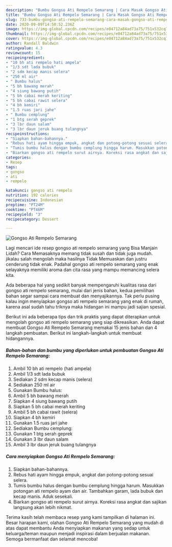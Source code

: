 ```yaml
---
description: "Bumbu Gongso Ati Rempelo Semarang | Cara Masak Gongso Ati Rempelo Semarang Yang Enak dan Simpel"
title: "Bumbu Gongso Ati Rempelo Semarang | Cara Masak Gongso Ati Rempelo Semarang Yang Enak dan Simpel"
slug: 733-bumbu-gongso-ati-rempelo-semarang-cara-masak-gongso-ati-rempelo-semarang-yang-enak-dan-simpel
date: 2020-09-09T14:50:52.236Z
image: https://img-global.cpcdn.com/recipes/e04712a84ad73a75/751x532cq70/gongso-ati-rempelo-semarang-foto-resep-utama.jpg
thumbnail: https://img-global.cpcdn.com/recipes/e04712a84ad73a75/751x532cq70/gongso-ati-rempelo-semarang-foto-resep-utama.jpg
cover: https://img-global.cpcdn.com/recipes/e04712a84ad73a75/751x532cq70/gongso-ati-rempelo-semarang-foto-resep-utama.jpg
author: Randall Baldwin
ratingvalue: 4.3
reviewcount: 15
recipeingredient:
- "10 bh ati rempelo hati ampela"
- "1/3 sdt lada bubuk"
- "2 sdm kecap manis selera"
- "250 ml air"
- " Bumbu halus"
- "5 bh bawang merah"
- "4 siung bawang putih"
- "5 bh cabai merah keriting"
- "5 bh cabai rawit selera"
- "4 bh kemiri"
- "1.5 ruas jari jahe"
- " Bumbu cemplung"
- "1 btg serah geprek"
- "3 lbr daun salam"
- "3 lbr daun jeruk buang tulangnya"
recipeinstructions:
- "Siapkan bahan-bahannya."
- "Rebus hati ayam hingga empuk, angkat dan potong-potong sesuai selera."
- "Tumis bumbu halus dengan bumbu cemplung hingga harum. Masukkan potongan ati rempelo ayam dan air. Tambahkan garam, lada bubuk dan kecap manis. Aduk sesekali."
- "Biarkan gongso ati rempelo surut airnya. Koreksi rasa angkat dan sajikan langsung akan lebih nikmat."
categories:
- Resep
tags:
- gongso
- ati
- rempelo

katakunci: gongso ati rempelo 
nutrition: 192 calories
recipecuisine: Indonesian
preptime: "PT24M"
cooktime: "PT46M"
recipeyield: "3"
recipecategory: Dessert

---
```



![Gongso Ati Rempelo Semarang](https://img-global.cpcdn.com/recipes/e04712a84ad73a75/751x532cq70/gongso-ati-rempelo-semarang-foto-resep-utama.jpg)

Lagi mencari ide resep gongso ati rempelo semarang yang Bisa Manjain Lidah? Cara Memasaknya memang tidak susah dan tidak juga mudah. jikalau salah mengolah maka hasilnya Tidak Memuaskan dan justru cenderung tidak enak. Padahal gongso ati rempelo semarang yang enak selayaknya memiliki aroma dan cita rasa yang mampu memancing selera kita.



Ada beberapa hal yang sedikit banyak mempengaruhi kualitas rasa dari gongso ati rempelo semarang, mulai dari jenis bahan, kedua pemilihan bahan segar sampai cara membuat dan menyajikannya. Tak perlu pusing kalau ingin menyiapkan gongso ati rempelo semarang yang enak di rumah, karena asal sudah tahu triknya maka hidangan ini mampu jadi sajian spesial.


Berikut ini ada beberapa tips dan trik praktis yang dapat diterapkan untuk mengolah gongso ati rempelo semarang yang siap dikreasikan. Anda dapat membuat Gongso Ati Rempelo Semarang memakai 15 jenis bahan dan 4 langkah pembuatan. Berikut ini langkah-langkah untuk membuat hidangannya.

<!--inarticleads1-->

##### Bahan-bahan dan bumbu yang diperlukan untuk pembuatan Gongso Ati Rempelo Semarang:

1. Ambil 10 bh ati rempelo (hati ampela)
1. Ambil 1/3 sdt lada bubuk
1. Sediakan 2 sdm kecap manis (selera)
1. Sediakan 250 ml air
1. Gunakan  Bumbu halus:
1. Ambil 5 bh bawang merah
1. Siapkan 4 siung bawang putih
1. Siapkan 5 bh cabai merah keriting
1. Ambil 5 bh cabai rawit (selera)
1. Siapkan 4 bh kemiri
1. Gunakan 1.5 ruas jari jahe
1. Sediakan  Bumbu cemplung:
1. Gunakan 1 btg serah geprek
1. Gunakan 3 lbr daun salam
1. Ambil 3 lbr daun jeruk buang tulangnya




<!--inarticleads2-->

##### Cara menyiapkan Gongso Ati Rempelo Semarang:

1. Siapkan bahan-bahannya.
1. Rebus hati ayam hingga empuk, angkat dan potong-potong sesuai selera.
1. Tumis bumbu halus dengan bumbu cemplung hingga harum. Masukkan potongan ati rempelo ayam dan air. Tambahkan garam, lada bubuk dan kecap manis. Aduk sesekali.
1. Biarkan gongso ati rempelo surut airnya. Koreksi rasa angkat dan sajikan langsung akan lebih nikmat.




Terima kasih telah membaca resep yang kami tampilkan di halaman ini. Besar harapan kami, olahan Gongso Ati Rempelo Semarang yang mudah di atas dapat membantu Anda menyiapkan makanan yang sedap untuk keluarga/teman maupun menjadi inspirasi dalam berjualan makanan. Semoga bermanfaat dan selamat mencoba!
